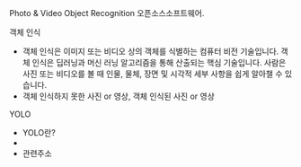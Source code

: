 Photo & Video Object Recognition 오픈소스소프트웨어.

객체 인식
- 객체 인식은 이미지 또는 비디오 상의 객체를 식별하는 컴퓨터 비전 기술입니다.
 객체 인식은 딥러닝과 머신 러닝 알고리즘을 통해 산출되는 핵심 기술입니다.
 사람은 사진 또는 비디오를 볼 때 인물, 물체, 장면 및 시각적 세부 사항을 쉽게 알아챌 수 있습니다.
- 객체 인식하지 못한 사진 or 영상, 객체 인식된 사진 or 영상

YOLO
- YOLO란?
- 
- 관련주소

